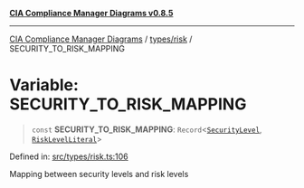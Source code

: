 [**CIA Compliance Manager Diagrams v0.8.5**](../../../README.md)

***

[CIA Compliance Manager Diagrams](../../../modules.md) / [types/risk](../README.md) / SECURITY\_TO\_RISK\_MAPPING

# Variable: SECURITY\_TO\_RISK\_MAPPING

> `const` **SECURITY\_TO\_RISK\_MAPPING**: `Record`\<[`SecurityLevel`](../../cia/type-aliases/SecurityLevel.md), [`RiskLevelLiteral`](../type-aliases/RiskLevelLiteral.md)\>

Defined in: [src/types/risk.ts:106](https://github.com/Hack23/cia-compliance-manager/blob/3ae0301247f765ba03c8c0fe645db4718bb8af76/src/types/risk.ts#L106)

Mapping between security levels and risk levels

